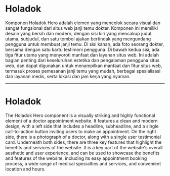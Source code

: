 # Holadok

Komponen Holadok Hero adalah elemen yang mencolok secara visual dan sangat fungsional dari situs web janji temu dokter. Komponen ini memiliki desain yang bersih dan modern, dengan sisi kiri yang mencakup judul utama, subjudul, dan satu tombol ajakan bertindak yang mengundang pengguna untuk membuat janji temu. Di sisi kanan, ada foto seorang dokter, bersama dengan satu kartu testimoni pengguna. Di bawah kedua sisi, ada tiga fitur utama yang menyoroti manfaat dan layanan situs web. Ini adalah bagian penting dari keseluruhan estetika dan pengalaman pengguna situs web, dan dapat digunakan untuk menampilkan manfaat dan fitur situs web, termasuk proses pemesanan janji temu yang mudah, berbagai spesialisasi dan layanan medis, serta lokasi dan jam kerja yang nyaman.

---

# Holadok

The Holadok Hero component is a visually striking and highly functional element of a doctor appointment website. It features a clean and modern design, with a left side that includes a headline, subheadline, and a single call-to-action button inviting users to make an appointment. On the right side, there is a photograph of a doctor, along with a single user testimonial card. Underneath both sides, there are three key features that highlight the benefits and services of the website. It is a key part of the website's overall aesthetic and user experience, and can be used to showcase the benefits and features of the website, including its easy appointment booking process, a wide range of medical specialties and services, and convenient location and hours.

